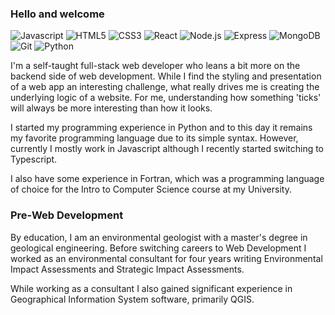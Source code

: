 ### Hello and welcome
![Javascript](https://img.shields.io/badge/-Javascript-100?style=plastic&logo=javascript&color=555555)
![HTML5](https://img.shields.io/badge/-HTML5-100?style=plastic&logo=html5&color=555555)
![CSS3](https://img.shields.io/badge/-CSS3-100?style=plastic&logo=css3&color=555555)
![React](https://img.shields.io/badge/-React-100?style=plastic&logo=React&color=555555)
![Node.js](https://img.shields.io/badge/-Node.js-100?style=plastic&logo=node.js&color=555555)
![Express](https://img.shields.io/badge/-Express-100?style=plastic&logo=Express&color=555555)
![MongoDB](https://img.shields.io/badge/-MongoDB-100?style=plastic&logo=MongoDB&color=555555)
![Git](https://img.shields.io/badge/-Git-100?style=plastic&logo=git&color=555555)
![Python](https://img.shields.io/badge/-Python-100?style=plastic&logo=Python&color=555555)

I'm a self-taught full-stack web developer who leans a bit more on the backend side of web development. While I find the styling and presentation of a web app an interesting challenge, what really drives me is creating the underlying logic of a website. For me, understanding how something 'ticks' will always be more interesting than how it looks.

I started my programming experience in Python and to this day it remains my favorite programming language due to its simple syntax. However, currently I mostly work in Javascript although I recently started switching to Typescript.

I also have some experience in Fortran, which was a programming language of choice for the Intro to Computer Science course at my University.

### Pre-Web Development
By education, I am an environmental geologist with a master's degree in geological engineering.  Before switching careers to Web Development I worked as an environmental consultant for four years writing Environmental Impact Assessments and Strategic Impact Assessments.

While working as a consultant I also gained significant experience in Geographical Information System software, primarily QGIS.

<!--
[![MrDando's GitHub stats](https://github-readme-stats.vercel.app/api?username=MrDando)
-->
